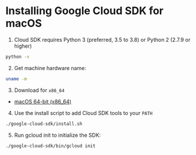 # Installing Google Cloud SDK for macOS

1. Cloud SDK requires Python 3 (preferred, 3.5 to 3.8) or Python 2 (2.7.9 or higher)

```sh
python -v
```

2. Get machine hardware name:

```sh
uname -m
```

3. Download for `x86_64`

- [macOS 64-bit
(x86_64)](https://dl.google.com/dl/cloudsdk/channels/rapid/downloads/google-cloud-sdk-347.0.0-darwin-x86_64.tar.gz)

4. Use the install script to add Cloud SDK tools to your `PATH`

```sh
./google-cloud-sdk/install.sh
```

5. Run gcloud init to initialize the SDK:

```sh
./google-cloud-sdk/bin/gcloud init
```